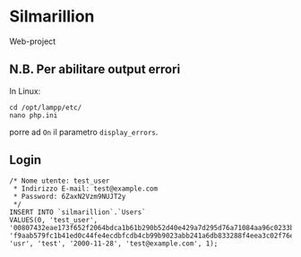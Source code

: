# Silmarillion
Web-project

## N.B. Per abilitare output errori
In Linux:
```
cd /opt/lampp/etc/
nano php.ini
```
porre ad `On` il parametro `display_errors`.

## Login
```
/* Nome utente: test_user
 * Indirizzo E-mail: test@example.com
 * Password: 6ZaxN2Vzm9NUJT2y
 */
INSERT INTO `silmarillion`.`Users` 
VALUES(0, 'test_user', '00807432eae173f652f2064bdca1b61b290b52d40e429a7d295d76a71084aa96c0233b82f1feac45529e0726559645acaed6f3ae58a286b9f075916ebf66cacc', 'f9aab579fc1b41ed0c44fe4ecdbfcdb4cb99b9023abb241a6db833288f4eea3c02f76e0d35204a8695077dcf81932aa59006423976224be0390395bae152d4ef', 'usr', 'test', '2000-11-28', 'test@example.com', 1);
```